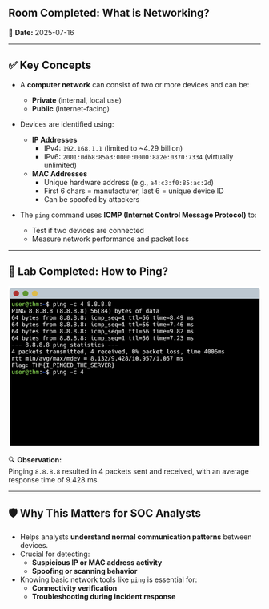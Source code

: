 ## Room Completed: What is Networking?

📅 **Date:** 2025-07-16

---

## ✅ Key Concepts

- A **computer network** can consist of two or more devices and can be:
  - **Private** (internal, local use)
  - **Public** (internet-facing)

- Devices are identified using:
  - **IP Addresses**
    - IPv4: `192.168.1.1` (limited to ~4.29 billion)
    - IPv6: `2001:0db8:85a3:0000:0000:8a2e:0370:7334` (virtually unlimited)
  - **MAC Addresses**
    - Unique hardware address (e.g., `a4:c3:f0:85:ac:2d`)
    - First 6 chars = manufacturer, last 6 = unique device ID
    - Can be spoofed by attackers

- The `ping` command uses **ICMP (Internet Control Message Protocol)** to:
  - Test if two devices are connected
  - Measure network performance and packet loss

---

## 🧪 Lab Completed: How to Ping?

![How to ping](../../assets/pinging1.png)

🔍 **Observation:**  
Pinging `8.8.8.8` resulted in 4 packets sent and received, with an average response time of 9.428 ms.

---

## 🛡️ Why This Matters for SOC Analysts

- Helps analysts **understand normal communication patterns** between devices.
- Crucial for detecting:
  - **Suspicious IP or MAC address activity**
  - **Spoofing or scanning behavior**
- Knowing basic network tools like `ping` is essential for:
  - **Connectivity verification**
  - **Troubleshooting during incident response**
